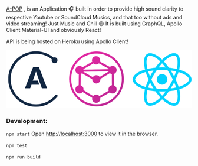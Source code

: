 [A-POP]() , is an Application 🎧 built in order to provide high sound clarity to 
respective Youtube or SoundCloud Musics, and that too without ads and video streaming! Just Music and Chill 😉
It is built using GraphQL, Apollo Client Material-UI and obviously React! 

API is being hosted on Heroku using Apollo Client! 

![Screenshot](apollo.png)


### Development:
`npm start`
Open [http://localhost:3000](http://localhost:3000) to view it in the browser.

`npm test`

`npm run build`
